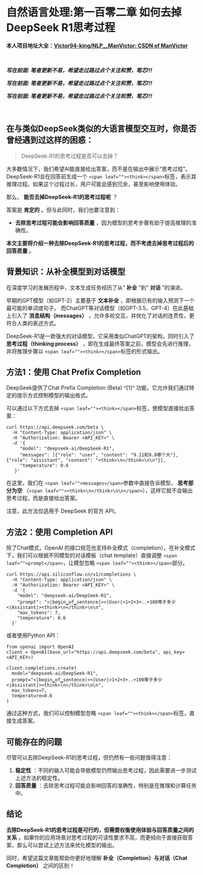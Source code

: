 # 自然语言处理:第一百零二章 如何去掉DeepSeek R1思考过程

**本人项目地址大全：[Victor94-king/NLP__ManVictor: CSDN of ManVictor](https://github.com/Victor94-king/NLP__ManVictor)**

<br />

***写在前面: 笔者更新不易，希望走过路过点个关注和赞，笔芯!!!***

***写在前面: 笔者更新不易，希望走过路过点个关注和赞，笔芯!!!***

***写在前面: 笔者更新不易，希望走过路过点个关注和赞，笔芯!!!***

<br />


## 在与类似DeepSeek类似的大语言模型交互时，你是否曾经遇到过这样的困惑：

> DeepSeek-R1的思考过程是否可以去掉？

大多数情况下，我们希望AI能直接给出答案，而不是在输出中展示“思考过程”。DeepSeek-R1会在回答前生成一个 `<span leaf=""><think></span>`标签，表示其推理过程。如果这个过程过长，用户可能会感到冗余，甚至影响使用体验。

那么， **能否去掉DeepSeek-R1的思考过程呢** ？

答案是 **肯定的** 。但与此同时，我们也要注意到：

* **去除思考过程可能会影响回答质量** ，因为模型的思考步骤有助于提高推理的准确性。

 **本文主要将介绍一种去除DeepSeek-R1的思考过程，而不考虑去掉思考过程后的回答质量** 。

## 背景知识：从补全模型到对话模型

在深度学习的发展历程中，文本生成任务经历了从“ **补全** ”到“ **对话** ”的演进。

早期的GPT模型（如GPT-2）主要基于 **文本补全** ，即根据已有的输入预测下一个最可能的单词或句子。
而ChatGPT等对话模型（如GPT-3.5、GPT-4）在此基础上引入了 **消息结构（messages）** ，允许多轮交互，并优化了对话的连贯性，更符合人类的表述方式。

DeepSeek-R1是一款强大的对话模型，它采用类似ChatGPT的架构，同时引入了 **思考过程（thinking process）** ，即在生成最终答案之前，模型会先进行推理，并将推理步骤以 `<span leaf=""><think></span>`标签的形式输出。

## 方法1：使用 Chat Prefix Completion

DeepSeek提供了Chat Prefix Completion (Beta) ^[1]^ 功能，它允许我们通过特定的提示方式控制模型的输出格式。

可以通过以下方式去掉 `<span leaf=""><think></span>`标签，使模型直接给出答案：

```
curl https://api.deepseek.com/beta \
  -H "Content-Type: application/json" \
  -H "Authorization: Bearer <API_KEY>" \
  -d '{
     "model": "deepseek-ai/DeepSeek-R1",
     "messages": [{"role": "user", "content": "9.11和9.8哪个大"}, {"role": "assistant", "content": "<think>\n</think>\n\n"}],
     "temperature": 0.6
   }'
```

在这里，我们在 `<span leaf="">messages</span>`参数中直接告诉模型， **思考部分为空** （`<span leaf=""><think>\n</think>\n\n</span>`），这样它就不会输出思考过程，而是直接给出答案。

注意，此方法仅适用于 DeepSeek 的官方 API。

## 方法2：使用 Completion API

除了Chat模式，OpenAI 的接口规范也支持补全模式（completion）。在补全模式下，我们可以根据不同模型的对话模板（chat template）直接调整 `<span leaf="">prompt</span>`，让模型忽略 `<span leaf=""><think></span>`部分。

```
curl https://api.siliconflow.cn/v1/completions \
  -H "Content-Type: application/json" \
  -H "Authorization: Bearer <API_KEY>" \
  -d '{
    "model": "deepseek-ai/DeepSeek-R1",
    "prompt": "<|begin▁of▁sentence|><|User|>1+2+3+..+100等于多少<|Assistant|><think>\n</think>\n\n",
    "max_tokens": 7,
    "temperature": 0.6
  }'
```

或者使用Python API：

```
from openai import OpenAI
client = OpenAI(base_url="https://api.deepseek.com/beta", api_key=<API_KEY>)

client.completions.create(
  model="deepseek-ai/DeepSeek-R1",
  prompt="<|begin▁of▁sentence|><|User|>1+2+3+..+100等于多少<|Assistant|><think>\n</think>\n\n",
  max_tokens=7,
  temperature=0.6
)
```

通过这种方式，我们可以控制模型忽略 `<span leaf=""><think></span>`标签，直接生成答案。

## 可能存在的问题

尽管可以去除DeepSeek-R1的思考过程，但仍然有一些问题值得注意：

1. **稳定性** ：不同的输入可能会导致模型仍然输出思考过程，因此需要进一步测试上述方法的稳定性。
2. **回答质量** ：去除思考过程可能会影响回答的准确性，特别是在推理和计算任务中。

## 结论

 **去除DeepSeek-R1的思考过程是可行的，但需要权衡使用体验与回答质量之间的关系** 。如果你的应用场景对思考过程的可读性要求不高，而更倾向于直接获取答案，那么可以尝试上述方法来优化模型的输出。

同时，希望这篇文章能帮助你更好地理解 **补全（Completion）与对话（Chat Completion）** 之间的区别！
